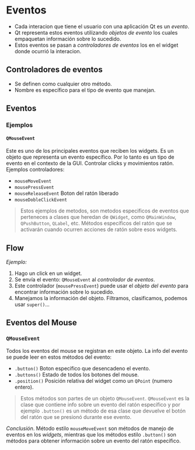 # Eventos
* Cada interacion que tiene el usuario con una 
aplicación Qt es un *evento*.
* Qt representa estos eventos utilizando *objetos de 
evento* los cuales empaquetan información sobre lo sucedido.
* Estos eventos se pasan a *controladores de eventos* los
en el widget donde ocurrió la interacion.

## Controladores de eventos
* Se definen como cualquier otro método.
* Nombre es específico para el tipo de evento que manejan.

## Eventos
### Ejemplos
#### `QMouseEvent`
Este es uno de los principales eventos que reciben los widgets.
Es un objeto que representa un evento específico. Por lo 
tanto es un tipo de evento en el contexto de la GUI.
Controlar clicks y movimientos ratón. Ejemplos controladores:
* `mouseMoveEvent`
* `mousePressEvent`
* `mouseReleaseEvent` Boton del ratón liberado
* `mouseDobleClickEvent`

> Estos ejemplos de metodos, son metodos especificos
> de eventos que perteneces a clases que heredan de 
> `QWidget`, como `QMainWindow`, `QPushButton`, `QLabel`, 
> etc. Métodos específicos del ratón que se activarán 
> cuando ocurren acciones de ratón sobre esos widgets.

## Flow
_Ejemplo:_
1. Hago un click en un widget.
2. Se envía el evento: `QMouseEvent` al *controlador
de eventos*.
3. Este controlador (`mousePressEvent`) puede usar el 
*objeto del evento* para encontrar información
sobre lo sucedido.
4. Manejamos la información del objeto. Filtramos, 
clasificamos, podemos usar `super()`...

## Eventos del Mouse
### `QMouseEvent`
Todos los eventos del mouse se registran en este objeto.
La info del evento se puede leer en estos métodos
del evento:
* `.button()` Boton especifico que desencadeno el evento.
* `.buttons()` Estado de todos los botones del mouse.
* `.position()` Posición relativa del widget como un 
`QPoint` (numero entero).

> Estos métodos son partes de un objeto `QMouseEvent`.
> `QMouseEvent` es la clase que contiene info sobre un 
> evento del ratón específico y por ejemplo `.button()`
>  es un método de esa clase que devuelve el botón del 
> ratón que se presionó durante ese evento.

*Conclusión*. Método estilo `mouseMoveEvent` son métodos 
de manejo de eventos en los *widgets*, mientras que los 
métodos estilo `.button()` son métodos para obtener 
información sobre un evento del ratón específico.



